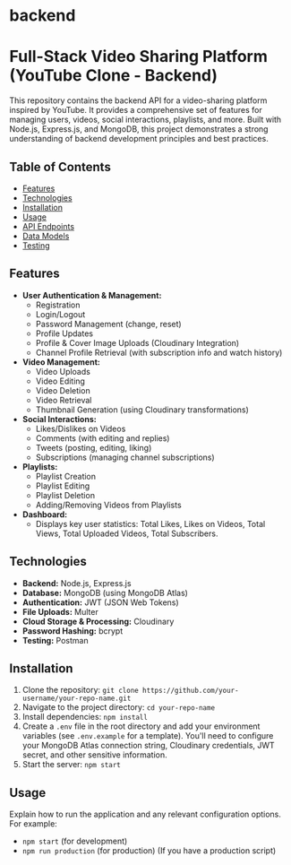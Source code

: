 # backend
# Full-Stack Video Sharing Platform (YouTube Clone - Backend)

This repository contains the backend API for a video-sharing platform inspired by YouTube.  It provides a comprehensive set of features for managing users, videos, social interactions, playlists, and more.  Built with Node.js, Express.js, and MongoDB, this project demonstrates a strong understanding of backend development principles and best practices.

## Table of Contents

- [Features](#features)
- [Technologies](#technologies)
- [Installation](#installation)
- [Usage](#usage)
- [API Endpoints](#api-endpoints)
- [Data Models](#data-models)
- [Testing](#testing)


## Features

*   **User Authentication & Management:**
    *   Registration
    *   Login/Logout
    *   Password Management (change, reset)
    *   Profile Updates
    *   Profile & Cover Image Uploads (Cloudinary Integration)
    *   Channel Profile Retrieval (with subscription info and watch history)
*   **Video Management:**
    *   Video Uploads
    *   Video Editing
    *   Video Deletion
    *   Video Retrieval
    *   Thumbnail Generation (using Cloudinary transformations)
*   **Social Interactions:**
    *   Likes/Dislikes on Videos
    *   Comments (with editing and replies)
    *   Tweets (posting, editing, liking)
    *   Subscriptions (managing channel subscriptions)
*   **Playlists:**
    *   Playlist Creation
    *   Playlist Editing
    *   Playlist Deletion
    *   Adding/Removing Videos from Playlists
*   **Dashboard:**
    *   Displays key user statistics: Total Likes, Likes on Videos, Total Views, Total Uploaded Videos, Total Subscribers.

## Technologies

*   **Backend:** Node.js, Express.js
*   **Database:** MongoDB (using MongoDB Atlas)
*   **Authentication:** JWT (JSON Web Tokens)
*   **File Uploads:** Multer
*   **Cloud Storage & Processing:** Cloudinary
*   **Password Hashing:** bcrypt
*   **Testing:** Postman

## Installation

1.  Clone the repository: `git clone https://github.com/your-username/your-repo-name.git`
2.  Navigate to the project directory: `cd your-repo-name`
3.  Install dependencies: `npm install`
4.  Create a `.env` file in the root directory and add your environment variables (see `.env.example` for a template).  You'll need to configure your MongoDB Atlas connection string, Cloudinary credentials, JWT secret, and other sensitive information.
5.  Start the server: `npm start`

## Usage

Explain how to run the application and any relevant configuration options.  For example:

*   `npm start` (for development)
*   `npm run production` (for production)  (If you have a production script)
